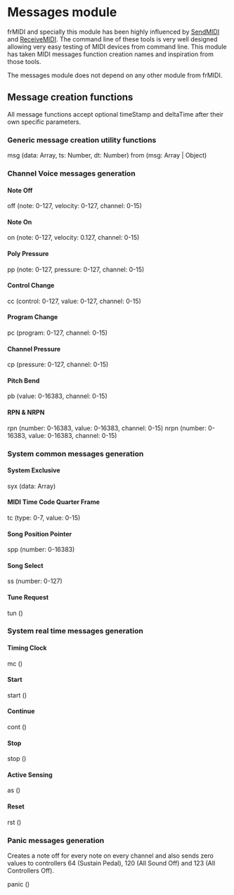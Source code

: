 # Messages module

frMIDI and specially this module has been highly influenced by [SendMIDI](https://github.com/gbevin/SendMIDI) and [ReceiveMIDI](https://github.com/gbevin/ReceiveMIDI). The command line of these tools is very well designed allowing very easy testing of MIDI devices from command line. This module has taken MIDI messages function creation names and inspiration from those tools.

The messages module does not depend on any other module from frMIDI.

## Message creation functions

All message functions accept optional timeStamp and deltaTime after their own specific parameters.

### Generic message creation utility functions

msg (data: Array, ts: Number, dt: Number)
from (msg: Array | Object)

### Channel Voice messages generation

#### Note Off

off (note: 0-127, velocity: 0-127, channel: 0-15)

#### Note On

on (note: 0-127, velocity: 0.127, channel: 0-15)

#### Poly Pressure

pp (note: 0-127, pressure: 0-127, channel: 0-15)

#### Control Change

cc (control: 0-127, value: 0-127, channel: 0-15)

#### Program Change

pc (program: 0-127, channel: 0-15)

#### Channel Pressure

cp (pressure: 0-127, channel: 0-15)

#### Pitch Bend

pb (value: 0-16383, channel: 0-15)

#### RPN & NRPN

rpn (number: 0-16383, value: 0-16383, channel: 0-15)
nrpn (number: 0-16383, value: 0-16383, channel: 0-15)

### System common messages generation

#### System Exclusive

syx (data: Array)

#### MIDI Time Code Quarter Frame

tc (type: 0-7, value: 0-15)

#### Song Position Pointer

spp (number: 0-16383)

#### Song Select

ss (number: 0-127)

#### Tune Request

tun ()

### System real time messages generation

#### Timing Clock

mc ()

#### Start

start ()

#### Continue

cont ()

#### Stop

stop ()

#### Active Sensing

as ()

#### Reset

rst ()

### Panic messages generation

Creates a note off for every note on every channel and also sends zero values to controllers 64 (Sustain Pedal), 120 (All Sound Off) and 123 (All Controllers Off).

panic ()

